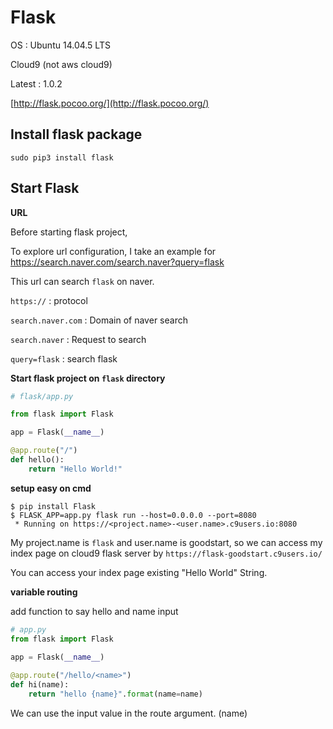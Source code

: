 # Flask

OS : Ubuntu 14.04.5 LTS

Cloud9 (not aws cloud9)

Latest : 1.0.2

[http://flask.pocoo.org/](http://flask.pocoo.org/)

## Install flask package

```
sudo pip3 install flask
```

## Start Flask

__URL__

Before starting flask project,

To explore url configuration, I take an example for https://search.naver.com/search.naver?query=flask

This url can search `flask` on naver.

`https://` : protocol

`search.naver.com` : Domain of naver search

`search.naver` : Request to search

`query=flask` : search flask

__Start flask project on `flask` directory__

```python
# flask/app.py

from flask import Flask

app = Flask(__name__)

@app.route("/")
def hello():
    return "Hello World!"
```

__setup easy on cmd__

```
$ pip install Flask
$ FLASK_APP=app.py flask run --host=0.0.0.0 --port=8080
 * Running on https://<project.name>-<user.name>.c9users.io:8080
```

My project.name is `flask` and user.name is goodstart, so we can access my index page on cloud9 flask server  by `https://flask-goodstart.c9users.io/`

You can access your index page existing "Hello World" String.

__variable routing__

add function to say hello and name input

```python
# app.py
from flask import Flask

app = Flask(__name__)
    
@app.route("/hello/<name>")
def hi(name):
    return "hello {name}".format(name=name)
```

We can use the input value in the route argument. (name)